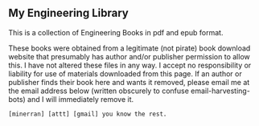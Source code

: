 ## My Engineering Library

This is a collection of Engineering Books in pdf and epub format.

These books were obtained from a legitimate (not pirate) book download website that presumably has author and/or publisher permission to allow this. I have not altered these files in any way. I accept no responsibility or liability for use of materials downloaded from this page.  If an author or publisher finds their book here and wants it removed, please email me at the email address below (written obscurely to confuse email-harvesting-bots) and I will immediately remove it.
```
[minerran] [attt] [gmail] you know the rest.
```
